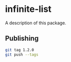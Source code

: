 # infinite-list

A description of this package.

## Publishing

```bash
git tag 1.2.0
git push --tags
```

